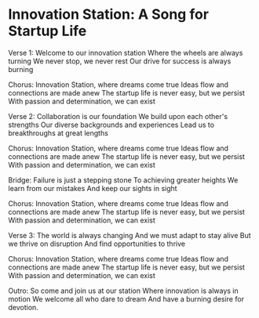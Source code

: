 # Innovation Station: A Song for Startup Life

Verse 1:
Welcome to our innovation station
Where the wheels are always turning
We never stop, we never rest
Our drive for success is always burning

Chorus:
Innovation Station, where dreams come true
Ideas flow and connections are made anew
The startup life is never easy, but we persist
With passion and determination, we can exist

Verse 2:
Collaboration is our foundation
We build upon each other's strengths
Our diverse backgrounds and experiences
Lead us to breakthroughs at great lengths

Chorus:
Innovation Station, where dreams come true
Ideas flow and connections are made anew
The startup life is never easy, but we persist
With passion and determination, we can exist

Bridge:
Failure is just a stepping stone
To achieving greater heights
We learn from our mistakes
And keep our sights in sight

Chorus:
Innovation Station, where dreams come true
Ideas flow and connections are made anew
The startup life is never easy, but we persist
With passion and determination, we can exist

Verse 3:
The world is always changing
And we must adapt to stay alive
But we thrive on disruption
And find opportunities to thrive

Chorus:
Innovation Station, where dreams come true
Ideas flow and connections are made anew
The startup life is never easy, but we persist
With passion and determination, we can exist

Outro:
So come and join us at our station
Where innovation is always in motion
We welcome all who dare to dream
And have a burning desire for devotion.